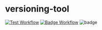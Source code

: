 # versioning-tool

[![Test Workflow](https://github.com/kaankoken/versioning-tool/actions/workflows/test_workflow.yaml/badge.svg?branch=master)](https://github.com/kaankoken/versioning-tool/actions/workflows/test_workflow.yaml) 
[![Badge Workflow](https://github.com/kaankoken/versioning-tool/actions/workflows/badge_workflow.yaml/badge.svg?branch=master)](https://github.com/kaankoken/versioning-tool/actions/workflows/badge_workflow.yaml) ![badge](https://img.shields.io/endpoint?url=https://gist.githubusercontent.com/kaankoken/0efd724b10b4592a4e3e343fba2c08bf/raw/versioning-tool-coverage.json) 
